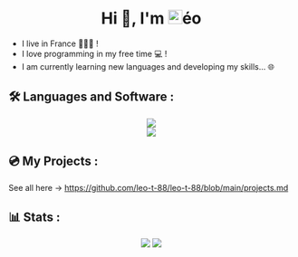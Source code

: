 <h1 align="center">Hi 👋, I'm <img src="https://leo-t-88.github.io/logo.png" height="25px">éo</h1>

- I live in France 💙🤍💖 !
- I love programming  in my free time  💻 !
- I am currently learning new languages and developing my skills... 🌐

## 🛠️ Languages and Software :
<p align="center">
  <img src="https://skillicons.dev/icons?i=html,css,js,cs,java"><br>
  <img src="https://skillicons.dev/icons?i=vscode,visualstudio,idea,github,npm,ps">
</p>

## 💿 My Projects :
See all here → https://github.com/leo-t-88/leo-t-88/blob/main/projects.md

## 📊 Stats :
<div align="center">
  <img src="https://github-readme-stats.vercel.app/api?username=leo-t-88&show_icons=true&theme=transparent&hide_border=true">
  <img src="https://github-readme-stats.vercel.app/api/top-langs/?username=leo-t-88&layout=donut&theme=transparent&hide_border=true">
</div>
